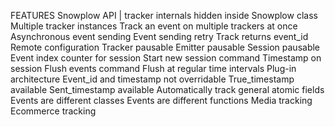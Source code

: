 FEATURES
Snowplow API | tracker internals hidden inside Snowplow class
Multiple tracker instances
Track an event on multiple trackers at once
Asynchronous event sending
Event sending retry
Track returns event_id
Remote configuration
Tracker pausable
Emitter pausable
Session pausable
Event index counter for session
Start new session command
Timestamp on session
Flush events command
Flush at regular time intervals
Plug-in architecture
Event_id and timestamp not overridable
True_timestamp available
Sent_timestamp available
Automatically track general atomic fields
Events are different classes
Events are different functions
Media tracking
Ecommerce tracking
